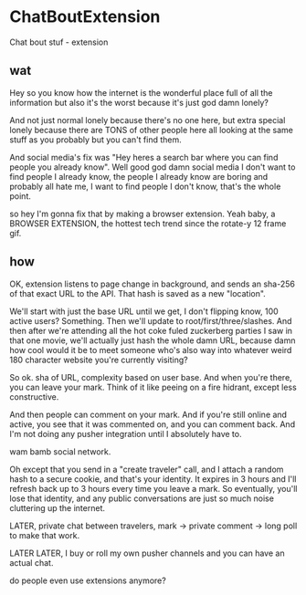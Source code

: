 # ChatBoutExtension
Chat bout stuf - extension

## wat

Hey so you know how the internet is the wonderful place full of all the information but also it's the worst because it's just god damn lonely?

And not just normal lonely because there's no one here, but extra special lonely because there are TONS of other people here all looking at the same stuff as you probably but you can't find them.

And social media's fix was "Hey heres a search bar where you can find people you already know". Well good god damn social media I don't want to find people I already know, the people I already know are boring and probably all hate me, I want to find people I don't know, that's the whole point.

so hey I'm gonna fix that by making a browser extension. Yeah baby, a BROWSER EXTENSION, the hottest tech trend since the rotate-y 12 frame gif.

## how

OK, extension listens to page change in background, and sends an sha-256 of that exact URL to the API. That hash is saved as a new "location".

We'll start with just the base URL until we get, I don't flipping know, 100 active users? Something. Then we'll update to root/first/three/slashes. And then after we're attending all the hot coke fuled zuckerberg parties I saw in that one movie, we'll actually just hash the whole damn URL, because damn how cool would it be to meet someone who's also way into whatever weird 180 character website you're currently visiting?

So ok. sha of URL, complexity based on user base. And when you're there, you can leave your mark. Think of it like peeing on a fire hidrant, except less constructive.

And then people can comment on your mark. And if you're still online and active, you see that it was commented on, and you can comment back. And I'm not doing any pusher integration until I absolutely have to.

wam bamb social network.

Oh except that you send in a "create traveler" call, and I attach a random hash to a secure cookie, and that's your identity. It expires in 3 hours and I'll refresh back up to 3 hours every time you leave a mark. So eventually, you'll lose that identity, and any public conversations are just so much noise cluttering up the internet.

LATER, private chat between travelers, mark -> private comment -> long poll to make that work.

LATER LATER, I buy or roll my own pusher channels and you can have an actual chat.

do people even use extensions anymore?
